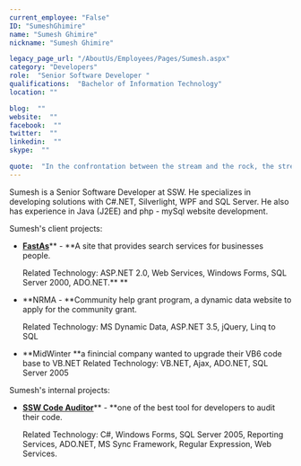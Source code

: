 ```yaml
---
current_employee: "False"
ID: "SumeshGhimire"
name: "Sumesh Ghimire"
nickname: "Sumesh Ghimire"

legacy_page_url: "/AboutUs/Employees/Pages/Sumesh.aspx"
category: "Developers"
role:  "Senior Software Developer "
qualifications:  "Bachelor of Information Technology"
location: ""

blog:  ""
website:  ""
facebook:  ""
twitter:  ""
linkedin:  ""
skype:  ""

quote:  "In the confrontation between the stream and the rock, the stream always wins - not through strength, but through persistence. - Budda"
---
```


Sumesh is a Senior Software Developer at SSW. He specializes in developing solutions with C#.NET, Silverlight, WPF and SQL Server. He also has experience in Java (J2EE) and php - mySql website development.  

Sumesh's client projects:  

*   [**FastAs**](http://www.fastas.com/)** - **A site that provides search services for businesses people.  

    Related Technology: ASP.NET 2.0, Web Services, Windows Forms, SQL Server 2000, ADO.NET.** **
*   **NRMA - **Community help grant program, a dynamic data website to apply for the community grant.  

    Related Technology: MS Dynamic Data, ASP.NET 3.5, jQuery, Linq to SQL
*   **MidWinter **a finincial company wanted to upgrade their VB6 code base to VB.NET Related Technology: VB.NET, Ajax, ADO.NET, SQL Server 2005

Sumesh's internal projects: 

*   **[SSW Code Auditor](http://www.ssw.com.au/ssw/codeauditor/)**** - **one of the best tool for developers to audit their code.  

    Related Technology: C#, Windows Forms, SQL Server 2005, Reporting Services, ADO.NET, MS Sync Framework, Regular Expression, Web Services.